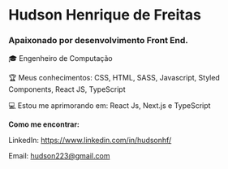 <h1>Hudson Henrique de Freitas</h1>

<h3>Apaixonado por desenvolvimento Front End.</h3>


🎓  Engenheiro de Computação

🏆  Meus conhecimentos: CSS, HTML, SASS, Javascript, Styled Components, React JS, TypeScript

💻  Estou me aprimorando em: React Js, Next.js e TypeScript


<strong>Como me encontrar:</strong>

LinkedIn: https://www.linkedin.com/in/hudsonhf/	

Email: hudson223@gmail.com


